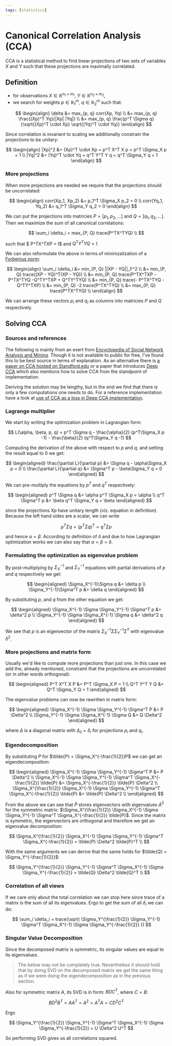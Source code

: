 ```yaml
---
tags: [statistics]
---
```


[matrix_norms]: matrix_norms.md
# Canonical Correlation Analysis (CCA)

CCA is a statistical method to find linear projections of two sets of variables
$X$ and $Y$ such that these projections are maximally correlated.

## Definition

- for observations $X \in \mathbb{R}^{n_1 \times m_1}$, $Y \in \mathbb{R}^{n_2
  \times m_2}$,
- we search for weights $p \in \mathbb{R}^m_1$, $q \in \mathbb{R}^m_2$ such
  that:

$$
\begin{align}
 \delta &= max_{p, q} corr(Xp, Yq) \\
        &= max_{p, q} \frac{(Xp)^T Yq}{|Xp| |Yq|} \\
        &= max_{p, q} \frac{p^T \Sigma q}{\sqrt{(Xp)^T \cdot Xp} \sqrt{(Yq)^T \cdot Yq}}
\end{align}
$$

Since correlation is invariant to scaling we additionally constrain the
projections to be unitary:

$$
\begin{align}
    |Xp|^2 &= (Xp)^T \cdot Xp = p^T X^T X p = p^T \Sigma_X p = 1 \\
    |Yq|^2 &= (Yq)^T \cdot Yq = q^T Y^T Y q = q^T \Sigma_Y q = 1
\end{align}
$$

### More projections

When more projections are needed we require that the projections should be
uncorrelated:

$$
\begin{align}
    corr(Xp_1, Xp_2) &= p_1^T \Sigma_X p_2 = 0 \\
    corr(Yq_1, Yq_2) &= q_1^T \Sigma_Y q_2 = 0
\end{align}
$$

We can put the projections into matricies $P = [p_1, p_2, ...]$ and $Q = [q_1,
q_2, ...]$. Then we maximize the sum of all canonical correlations:

$$
\sum_i \delta_i = max_{P, Q} trace(P^TX^TYQ) \\
$$

such that $ P^TX^TXP = I$ and $Q^TY^TYQ = I$.

We can also reformulate the above in terms of minimzalization of a [Forbenius
norm][matrix_norms]:

$$
\begin{align}
    \sum_i \delta_i &= min_{P, Q} ||XP - YQ||_F^2 \\
                    &= min_{P, Q} trace((XP - YQ)^T(XP - YQ)) \\
                    &= min_{P, Q} trace(P^TX^TXP - P^TX^TYQ -Q^TY^TXP + Q^TY^TYQ) \\
                    &= min_{P, Q} trace(- P^TX^TYQ - Q^TY^TXP) \\
                    &= min_{P, Q} -2 trace(P^TX^TYQ) \\
                    &= max_{P, Q} trace(P^TX^TYQ) \\
\end{align}
$$


We can arrange these vectors $p_i$ and $q_i$ as columns into matricies $P$ and
$Q$ respectively.

## Solving CCA

### Sources and references

The following is mainly from an exert from [Encyclopedia of Social Network
Analysis and
Mining](https://link.springer.com/referenceworkentry/10.1007/978-1-4939-7131-2_110191).
Though it is not available to public for free, I've found this to be best source
in terms of explanation. As an alternative there is [a paper on CCA hosted on
Standford.edu](https://graphics.stanford.edu/courses/cs233-21-spring/ReferencedPapers/CCA_Weenik.pdf)
or a paper that introduces [Deep
CCA](http://proceedings.mlr.press/v28/andrew13.pdf) which also mentions how to
solve CCA from the standpoint of implementation.

Deriving the solution may be lengthy, but in the end we find that there is only
a few computations one needs to do. For a reference implementation have a look at
[use of CCA as a loss in Deep CCA
implementation](https://github.com/Michaelvll/DeepCCA/blob/master/objectives.py).

### Lagrange multiplier

We start by writing the optimization problem in Lagrangian form:

$$
L(\alpha, \beta, p, q) = p^T \Sigma q
    - \frac{\alpha}{2} (p^T\Sigma_X p -1)
    - \frac{\beta}{2} (q^T\Sigma_Y q -1)
$$

Computing the derivation of the above with respect to $p$ and $q$, and setting
the result equal to 0 we get:

$$
\begin{aligned}
    \frac{\partial L}{\partial p} &= \Sigma q - \alpha\Sigma_X p = 0 \\
    \frac{\partial L}{\partial q} &= \Sigma^T p - \beta\Sigma_Y q = 0
\end{aligned}
$$

We can pre-multiply the equations by $p^T$ and $q^T$ respectively:

$$
\begin{aligned}
    p^T \Sigma q &= \alpha p^T \Sigma_X p = \alpha \\
    q^T \Sigma^T p &= \beta q^T \Sigma_Y q = \beta
\end{aligned}
$$

since the projections $Xp$ have unitary length (viz. equation in definition).
Because the left hand sides are a scalar, we can write

$$
p^T \Sigma q = (p^T \Sigma q)^T = q^T \Sigma p
$$

and hence $\alpha = \beta$. According to definition of $\delta$ and due to how
Lagrangian optimization works we can also say that $\alpha = \beta = \delta$.

### Formulating the optimization as eigenvalue problem

By post-multiplying by $\Sigma_X^{-1}$ and $\Sigma_Y^{-1}$ equations with
partial derivations of $p$ and $q$ respectively we get:

$$
\begin{aligned}
    \Sigma_X^{-1}\Sigma q &= \delta p \\
    \Sigma_Y^{-1}\Sigma^T p &= \delta q
\end{aligned}
$$

By substituting $p$, and $q$ from the other equation we get:

$$
\begin{aligned}
    \Sigma_X^{-1} \Sigma \Sigma_Y^{-1} \Sigma^T p &= \delta^2 p \\
    \Sigma_Y^{-1} \Sigma \Sigma_X^{-1} \Sigma q &= \delta^2 q
\end{aligned}
$$

We see that $p$ is an eigenvector of the matrix $\Sigma_X^{-1} \Sigma
\Sigma_Y^{-1} \Sigma^T$ with eigenvalue $\delta^2$.

### More projections and matrix form

Usually we'd like to compute more projections than just one. In this case we add
the, already mentioned, constraint that the projections are uncorrelated (or in
other words orthogonal):

$$
\begin{aligned}
    P^T X^T X P &= P^T \Sigma_X P = 1 \\
    Q^T Y^T Y Q &= Q^T \Sigma_Y Q = 1
\end{aligned}
$$

The eigenvalue problems can now be rewritten in matrix form:

$$
\begin{aligned}
    \Sigma_X^{-1} \Sigma \Sigma_Y^{-1} \Sigma^T P &= P \Delta^2 \\
    \Sigma_Y^{-1} \Sigma \Sigma_X^{-1} \Sigma Q &= Q \Delta^2
\end{aligned}
$$

where $\Delta$ is a diagonal matrix with $\Delta_{ii} = \delta_i$ for
projections $p_i$ and $q_i$.

### Eigendecomposition

By substituting $P$ for $\tilde{P} = \Sigma_X^{-\frac{1}{2}}P$ we can get an
eigendecomposition:

$$
\begin{aligned}
    \Sigma_X^{-1} \Sigma \Sigma_Y^{-1} \Sigma^T P &= P \Delta^2 \\
    \Sigma_X^{-1} \Sigma \Sigma_Y^{-1} \Sigma^T \Sigma_X^{-\frac{1}{2}} \tilde{P} &= \Sigma_X^{-\frac{1}{2}} \tilde{P} \Delta^2 \\
    \Sigma_X^{\frac{1}{2}} \Sigma_X^{-1} \Sigma \Sigma_Y^{-1} \Sigma^T \Sigma_X^{-\frac{1}{2}} \tilde{P} &= \tilde{P} \Delta^2 \\
\end{aligned}
$$

From the above we can see that $\tilde{P}$ stores eigenvectors with eigenvalues
$\Delta^2$ for the symmetric matrix: $\Sigma_X^{\frac{1}{2}} \Sigma_X^{-1}
\Sigma \Sigma_Y^{-1} \Sigma^T \Sigma_X^{-\frac{1}{2}} \tilde{P}$. Since the
matrix is symmetric, the eigenvectors are orthogonal and therefore we get an
eigenvalue decomposition:


$$
\Sigma_X^{\frac{1}{2}} \Sigma_X^{-1} \Sigma \Sigma_Y^{-1}
\Sigma^T \Sigma_X^{-\frac{1}{2}} =
\tilde{P} \Delta^2 \tilde{P}^T \\
$$

With the same arguments we can derive that the same holds for $\tilde{Q} =
\Sigma_Y^{-\frac{1}{2}}$:

$$
\Sigma_Y^{\frac{1}{2}} \Sigma_Y^{-1} \Sigma^T \Sigma_X^{-1}
\Sigma \Sigma_Y^{-\frac{1}{2}} =
\tilde{Q} \Delta^2 \tilde{Q}^T \\
$$

### Correlation of all views

If we care only about the total correlation we can stop here since trace of a
matrix is the sum of all its eigenvalues. Ergo to get the sum of all $\delta_i$
we can do:

$$
\sum_i \delta_i = trace(\sqrt{
    \Sigma_Y^{\frac{1}{2}} \Sigma_Y^{-1} \Sigma^T \Sigma_X^{-1}
    \Sigma \Sigma_Y^{-\frac{1}{2}}
})
$$

### Singular Value Decomposition

Since the decomposed matrix is symmetric, its singular values are equal to its
eigenvalues.

> The below may not be completely true. Nevertheless it should hold that by
> doing SVD on the decomposed matrix we get the same thing as if we were doing
> the eigendecomposition as in the previous section.

Also for symmetric matrix $A$, its SVD is in form: $BDC^T$, where $C = B$:

$$
BD^2 B^T = AA^T = A^2 = A^T A = CD^2C^T
$$

Ergo

$$
\Sigma_Y^{\frac{1}{2}} \Sigma_Y^{-1} \Sigma^T \Sigma_X^{-1}
\Sigma \Sigma_Y^{-\frac{1}{2}}
= U \Delta^2 U^T
$$

So performing SVD gives us all correlations squared.
